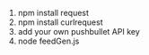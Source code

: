 1. npm install request
2. npm install curlrequest
3. add your own pushbullet API key
4. node feedGen.js
